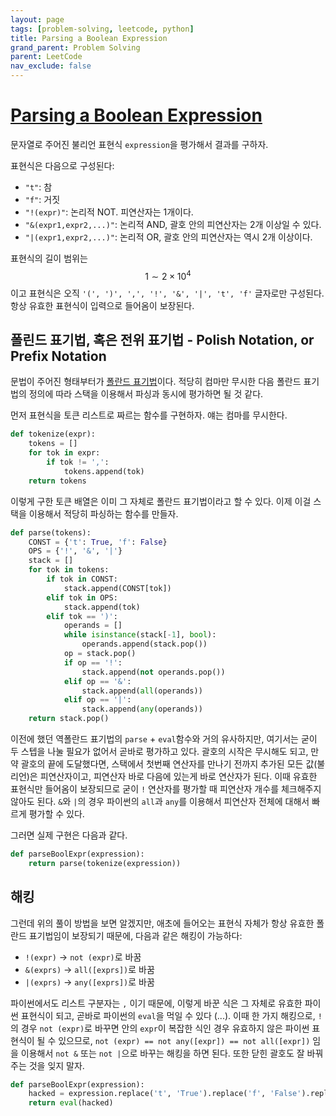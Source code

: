 ```yaml
---
layout: page
tags: [problem-solving, leetcode, python]
title: Parsing a Boolean Expression
grand_parent: Problem Solving
parent: LeetCode
nav_exclude: false
---
```


# [Parsing a Boolean Expression](https://leetcode.com/problems/parsing-a-boolean-expression/)

 문자열로 주어진 불리언 표현식 `expression`을 평가해서 결과를 구하자.

 표현식은 다음으로 구성된다:
 - `"t"`: 참
 - `"f"`: 거짓
 - `"!(expr)"`: 논리적 NOT. 피연산자는 1개이다.
 - `"&(expr1,expr2,...)"`: 논리적 AND, 괄호 안의 피연산자는 2개 이상일
   수 있다.
 - `"|(expr1,expr2,...)"`: 논리적 OR, 괄호 안의 피연산자는 역시 2개
   이상이다.

 표현식의 길이 범위는 $$ 1 \sim 2 \times 10 ^4 $$ 이고 표현식은 오직
 `'(', ')', ',', '!', '&', '|', 't', 'f'` 글자로만 구성된다. 항상
 유효한 표현식이 입력으로 들어옴이 보장된다.

## 폴린드 표기법, 혹은 전위 표기법 - Polish Notation, or Prefix Notation

 문법이 주어진 형태부터가 [폴란드
 표기법](https://en.wikipedia.org/wiki/Polish_notation)이다. 적당히
 컴마만 무시한 다음 폴란드 표기법의 정의에 따라 스택을 이용해서 파싱과
 동시에 평가하면 될 것 같다.

 먼저 표현식을 토큰 리스트로 짜르는 함수를 구현하자. 얘는 컴마를
 무시한다.

```python
def tokenize(expr):
    tokens = []
    for tok in expr:
        if tok != ',':
            tokens.append(tok)
    return tokens
```

 이렇게 구한 토큰 배열은 이미 그 자체로 폴란드 표기법이라고 할 수
 있다. 이제 이걸 스택을 이용해서 적당히 파싱하는 함수를 만들자.

```python
def parse(tokens):
    CONST = {'t': True, 'f': False}
    OPS = {'!', '&', '|'}
    stack = []
    for tok in tokens:
        if tok in CONST:
            stack.append(CONST[tok])
        elif tok in OPS:
            stack.append(tok)
        elif tok == ')':
            operands = []
            while isinstance(stack[-1], bool):
                operands.append(stack.pop())
            op = stack.pop()
            if op == '!':
                stack.append(not operands.pop())
            elif op == '&':
                stack.append(all(operands))
            elif op == '|':
                stack.append(any(operands))
    return stack.pop()
```

 이전에 했던 역폴란드 표기법의 `parse` + `eval`함수와 거의 유사하지만,
 여기서는 굳이 두 스텝을 나눌 필요가 없어서 곧바로 평가하고
 있다. 괄호의 시작은 무시해도 되고, 만약 괄호의 끝에 도달했다면,
 스택에서 첫번째 연산자를 만나기 전까지 추가된 모든 값(불리언)은
 피연산자이고, 피연산자 바로 다음에 있는게 바로 연산자가 된다. 이때
 유효한 표현식만 들어옴이 보장되므로 굳이 `!` 연산자를 평가할 때
 피연산자 개수를 체크해주지 않아도 된다. `&`와 `|`의 경우 파이썬의
 `all`과 `any`를 이용해서 피연산자 전체에 대해서 빠르게 평가할 수
 있다.

 그러면 실제 구현은 다음과 같다.

```python
def parseBoolExpr(expression):
    return parse(tokenize(expression))
```


## 해킹

 그런데 위의 풀이 방법을 보면 알겠지만, 애초에 들어오는 표현식 자체가
 항상 유효한 폴란드 표기법임이 보장되기 때문에, 다음과 같은 해킹이
 가능하다:
 - `!(expr)` -> `not (expr)`로 바꿈
 - `&(exprs)` -> `all([exprs])`로 바꿈
 - `|(exprs)` -> `any([exprs])`로 바꿈

 파이썬에서도 리스트 구분자는 `,` 이기 때문에, 이렇게 바꾼 식은 그
 자체로 유효한 파이썬 표현식이 되고, 곧바로 파이썬의 `eval`을 먹일 수
 있다 (...). 이때 한 가지 해킹으로, `!`의 경우 `not (expr)`로 바꾸면
 안의 `expr`이 복잡한 식인 경우 유효하지 않은 파이썬 표현식이 될 수
 있으므로, `not (expr) == not any([expr]) == not all([expr])` 임을
 이용해서 `not &` 또는 `not |`으로 바꾸는 해킹을 하면 된다. 또한 닫힌
 괄호도 잘 바꿔주는 것을 잊지 말자.

```python
def parseBoolExpr(expression):
    hacked = expression.replace('t', 'True').replace('f', 'False').replace('!', 'not &').replace('&(', 'all([').replace('|(', 'any([').replace(')', '])')
    return eval(hacked)
```
